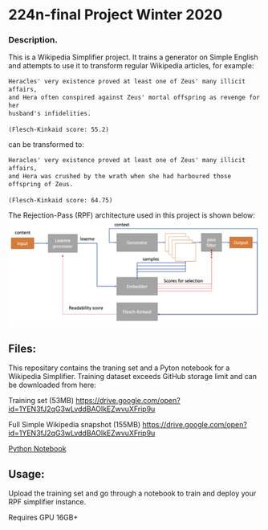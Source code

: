# 224n-final Project Winter 2020

### Description.

This is a Wikipedia Simplifier project. It trains a generator on Simple English and attempts to use it to transform regular Wikipedia articles, for example:

```
Heracles' very existence proved at least one of Zeus' many illicit affairs, 
and Hera often conspired against Zeus' mortal offspring as revenge for her 
husband's infidelities.

(Flesch-Kinkaid score: 55.2)
```

can be transformed to:

```
Heracles' very existence proved at least one of Zeus' many illicit affairs, 
and Hera was crushed by the wrath when she had harboured those offspring of Zeus. 

(Flesch-Kinkaid score: 64.75)
```

The Rejection-Pass (RPF) architecture used in this project is shown below:
![alt text](https://github.com/volkfox/224n-final/blob/master/RPF.png "RPF architecture")

## Files:

This repositary contains the traning set and a Pyton notebook for a Wikipedia Simplifier.
Training dataset exceeds GitHub storage limit and can be downloaded from here:

Training set (53MB)
https://drive.google.com/open?id=1YEN3fJ2qG3wLvddBAOlkEZwvuXFrip9u

Full Simple Wikipedia snapshot (155MB)
https://drive.google.com/open?id=1YEN3fJ2qG3wLvddBAOlkEZwvuXFrip9u

[Python Notebook](https://github.com/volkfox/224n-final/blob/master/RPF_CS224n.ipynb)

## Usage:

Upload the training set and go through a notebook to train and deploy your RPF simplifier instance.

Requires GPU 16GB+



